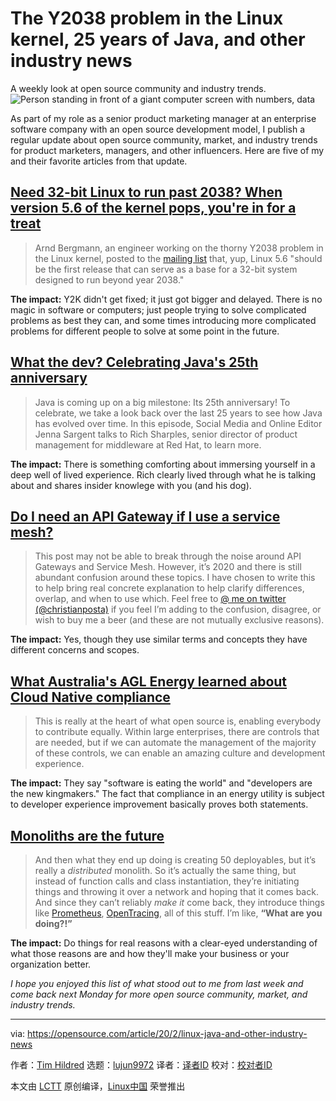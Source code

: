 [#]: collector: (lujun9972)
[#]: translator: ( )
[#]: reviewer: ( )
[#]: publisher: ( )
[#]: url: ( )
[#]: subject: (The Y2038 problem in the Linux kernel, 25 years of Java, and other industry news)
[#]: via: (https://opensource.com/article/20/2/linux-java-and-other-industry-news)
[#]: author: (Tim Hildred https://opensource.com/users/thildred)

The Y2038 problem in the Linux kernel, 25 years of Java, and other industry news
======
A weekly look at open source community and industry trends.
![Person standing in front of a giant computer screen with numbers, data][1]

As part of my role as a senior product marketing manager at an enterprise software company with an open source development model, I publish a regular update about open source community, market, and industry trends for product marketers, managers, and other influencers. Here are five of my and their favorite articles from that update.

## [Need 32-bit Linux to run past 2038? When version 5.6 of the kernel pops, you're in for a treat][2]

> Arnd Bergmann, an engineer working on the thorny Y2038 problem in the Linux kernel, posted to the [mailing list][3] that, yup, Linux 5.6 "should be the first release that can serve as a base for a 32-bit system designed to run beyond year 2038."

**The impact:** Y2K didn't get fixed; it just got bigger and delayed. There is no magic in software or computers; just people trying to solve complicated problems as best they can, and some times introducing more complicated problems for different people to solve at some point in the future.

## [What the dev? Celebrating Java's 25th anniversary][4]

> Java is coming up on a big milestone: Its 25th anniversary! To celebrate, we take a look back over the last 25 years to see how Java has evolved over time. In this episode, Social Media and Online Editor Jenna Sargent talks to Rich Sharples, senior director of product management for middleware at Red Hat, to learn more.

**The impact:** There is something comforting about immersing yourself in a deep well of lived experience. Rich clearly lived through what he is talking about and shares insider knowlege with you (and his dog).

## [Do I need an API Gateway if I use a service mesh?][5]

> This post may not be able to break through the noise around API Gateways and Service Mesh. However, it’s 2020 and there is still abundant confusion around these topics. I have chosen to write this to help bring real concrete explanation to help clarify differences, overlap, and when to use which. Feel free to [@ me on twitter (@christianposta)][6] if you feel I’m adding to the confusion, disagree, or wish to buy me a beer (and these are not mutually exclusive reasons).

**The impact:** Yes, though they use similar terms and concepts they have different concerns and scopes.

## [What Australia's AGL Energy learned about Cloud Native compliance][7]

> This is really at the heart of what open source is, enabling everybody to contribute equally. Within large enterprises, there are controls that are needed, but if we can automate the management of the majority of these controls, we can enable an amazing culture and development experience.

**The impact:** They say "software is eating the world" and "developers are the new kingmakers." The fact that compliance in an energy utility is subject to developer experience improvement basically proves both statements.

## [Monoliths are the future][8]

> And then what they end up doing is creating 50 deployables, but it’s really a _distributed_ monolith. So it’s actually the same thing, but instead of function calls and class instantiation, they’re initiating things and throwing it over a network and hoping that it comes back. And since they can’t reliably _make it_ come back, they introduce things like [Prometheus][9], [OpenTracing][10], all of this stuff. I’m like, **“What are you doing?!”**

**The impact:** Do things for real reasons with a clear-eyed understanding of what those reasons are and how they'll make your business or your organization better.

_I hope you enjoyed this list of what stood out to me from last week and come back next Monday for more open source community, market, and industry trends._

--------------------------------------------------------------------------------

via: https://opensource.com/article/20/2/linux-java-and-other-industry-news

作者：[Tim Hildred][a]
选题：[lujun9972][b]
译者：[译者ID](https://github.com/译者ID)
校对：[校对者ID](https://github.com/校对者ID)

本文由 [LCTT](https://github.com/LCTT/TranslateProject) 原创编译，[Linux中国](https://linux.cn/) 荣誉推出

[a]: https://opensource.com/users/thildred
[b]: https://github.com/lujun9972
[1]: https://opensource.com/sites/default/files/styles/image-full-size/public/lead-images/data_metrics_analytics_desktop_laptop.png?itok=9QXd7AUr (Person standing in front of a giant computer screen with numbers, data)
[2]: https://www.theregister.co.uk/2020/01/30/linux_5_6_2038/
[3]: https://lkml.org/lkml/2020/1/29/355
[4]: https://whatthedev.buzzsprout.com/673192/2543290-celebrating-java-s-25th-anniversary-episode-16
[5]: https://blog.christianposta.com/microservices/do-i-need-an-api-gateway-if-i-have-a-service-mesh/ (Do I Need an API Gateway if I Use a Service Mesh?)
[6]: http://twitter.com/christianposta?lang=en
[7]: https://thenewstack.io/what-australias-agl-energy-learned-about-cloud-native-compliance/
[8]: https://changelog.com/posts/monoliths-are-the-future
[9]: https://prometheus.io/
[10]: https://opentracing.io
